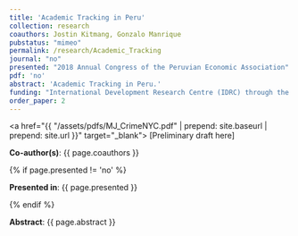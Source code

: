 ```yaml
---
title: 'Academic Tracking in Peru' 
collection: research
coauthors: Jostin Kitmang, Gonzalo Manrique
pubstatus: "mimeo"
permalink: /research/Academic_Tracking
journal: "no"
presented: "2018 Annual Congress of the Peruvian Economic Association"
pdf: 'no'
abstract: 'Academic Tracking in Peru.'
funding: "International Development Research Centre (IDRC) through the Consorcio de Investigación Económica y Social (CIES)"
order_paper: 2
---
```


<a href="{{ "/assets/pdfs/MJ_CrimeNYC.pdf" | prepend: site.baseurl | prepend: site.url }}" target="_blank"> [Preliminary draft here] </a>

<p><b>Co-author(s)</b>: {{ page.coauthors }} </p>

{% if page.presented != 'no' %}
<p><b>Presented in</b>: {{ page.presented }} </p>
{% endif %}

<div class ="text"><p align="justify"><b>Abstract</b>: {{ page.abstract }} </p></div>
